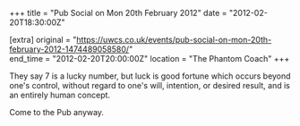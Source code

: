 +++
title = "Pub Social on Mon 20th February 2012"
date = "2012-02-20T18:30:00Z"

[extra]
original = "https://uwcs.co.uk/events/pub-social-on-mon-20th-february-2012-1474489058580/"    
end_time = "2012-02-20T20:00:00Z"
location = "The Phantom Coach"
+++

They say 7 is a lucky number, but luck is good fortune which occurs beyond one's control, without regard to one's will, intention, or desired result, and is an entirely human concept.

Come to the Pub anyway.

